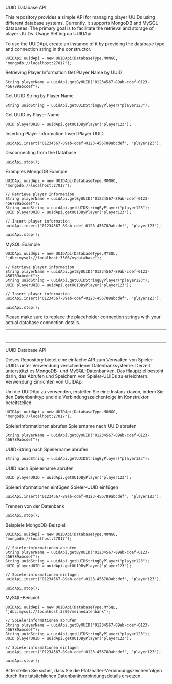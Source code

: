 UUID Database API

This repository provides a simple API for managing player UUIDs using different database systems. Currently, it supports MongoDB and MySQL databases. The primary goal is to facilitate the retrieval and storage of player UUIDs.
Usage
Setting up UUIDApi

To use the UUIDApi, create an instance of it by providing the database type and connection string in the constructor.

```
UUIDApi uuidApi = new UUIDApi(DatabaseType.MONGO, "mongodb://localhost:27017");
```
Retrieving Player Information
Get Player Name by UUID

```
String playerName = uuidApi.getByUUID("01234567-89ab-cdef-0123-456789abcdef");
```
Get UUID String by Player Name

```
String uuidString = uuidApi.getUUIDStringByPlayer("player123");
```
Get UUID by Player Name

```
UUID playerUUID = uuidApi.getUUIDByPlayer("player123");
```

Inserting Player Information
Insert Player UUID
```
uuidApi.insert("01234567-89ab-cdef-0123-456789abcdef", "player123");
```

Disconnecting from the Database
```
uuidApi.stop();
```
Examples
MongoDB Example

```
UUIDApi uuidApi = new UUIDApi(DatabaseType.MONGO, "mongodb://localhost:27017");

// Retrieve player information
String playerName = uuidApi.getByUUID("01234567-89ab-cdef-0123-456789abcdef");
String uuidString = uuidApi.getUUIDStringByPlayer("player123");
UUID playerUUID = uuidApi.getUUIDByPlayer("player123");

// Insert player information
uuidApi.insert("01234567-89ab-cdef-0123-456789abcdef", "player123");

uuidApi.stop();
```
MySQL Example

```
UUIDApi uuidApi = new UUIDApi(DatabaseType.MYSQL, "jdbc:mysql://localhost:3306/mydatabase");

// Retrieve player information
String playerName = uuidApi.getByUUID("01234567-89ab-cdef-0123-456789abcdef");
String uuidString = uuidApi.getUUIDStringByPlayer("player123");
UUID playerUUID = uuidApi.getUUIDByPlayer("player123");

// Insert player information
uuidApi.insert("01234567-89ab-cdef-0123-456789abcdef", "player123");

uuidApi.stop();
```

Please make sure to replace the placeholder connection strings with your actual database connection details.

-----------
# 
-----------


UUID Database API

Dieses Repository bietet eine einfache API zum Verwalten von Spieler-UUIDs unter Verwendung verschiedener Datenbanksysteme. Derzeit unterstützt es MongoDB- und MySQL-Datenbanken. Das Hauptziel besteht darin, das Abrufen und Speichern von Spieler-UUIDs zu erleichtern.
Verwendung
Einrichten von UUIDApi

Um die UUIDApi zu verwenden, erstellen Sie eine Instanz davon, indem Sie den Datenbanktyp und die Verbindungszeichenfolge im Konstruktor bereitstellen.

```
UUIDApi uuidApi = new UUIDApi(DatabaseType.MONGO, "mongodb://localhost:27017");
```

Spielerinformationen abrufen
Spielername nach UUID abrufen

```
String playerName = uuidApi.getByUUID("01234567-89ab-cdef-0123-456789abcdef");
```

UUID-String nach Spielername abrufen

```
String uuidString = uuidApi.getUUIDStringByPlayer("player123");
```

UUID nach Spielername abrufen
```
UUID playerUUID = uuidApi.getUUIDByPlayer("player123");
```

Spielerinformationen einfügen
Spieler-UUID einfügen
```
uuidApi.insert("01234567-89ab-cdef-0123-456789abcdef", "player123");
```

Trennen von der Datenbank
```
uuidApi.stop();
```

Beispiele
MongoDB-Beispiel
```
UUIDApi uuidApi = new UUIDApi(DatabaseType.MONGO, "mongodb://localhost:27017");

// Spielerinformationen abrufen
String playerName = uuidApi.getByUUID("01234567-89ab-cdef-0123-456789abcdef");
String uuidString = uuidApi.getUUIDStringByPlayer("player123");
UUID playerUUID = uuidApi.getUUIDByPlayer("player123");

// Spielerinformationen einfügen
uuidApi.insert("01234567-89ab-cdef-0123-456789abcdef", "player123");

uuidApi.stop();
```

MySQL-Beispiel
```
UUIDApi uuidApi = new UUIDApi(DatabaseType.MYSQL, "jdbc:mysql://localhost:3306/meinedatenbank");

// Spielerinformationen abrufen
String playerName = uuidApi.getByUUID("01234567-89ab-cdef-0123-456789abcdef");
String uuidString = uuidApi.getUUIDStringByPlayer("player123");
UUID playerUUID = uuidApi.getUUIDByPlayer("player123");

// Spielerinformationen einfügen
uuidApi.insert("01234567-89ab-cdef-0123-456789abcdef", "player123");

uuidApi.stop();
```

Bitte stellen Sie sicher, dass Sie die Platzhalter-Verbindungszeichenfolgen durch Ihre tatsächlichen Datenbankverbindungsdetails ersetzen.

